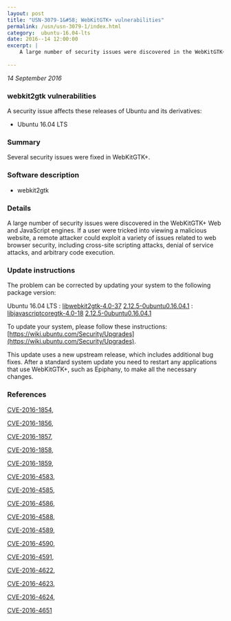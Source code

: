 ```yaml
---
layout: post
title: "USN-3079-1&#58; WebKitGTK+ vulnerabilities"
permalink: /usn/usn-3079-1/index.html
category:  ubuntu-16.04-lts
date: 2016--14 12:00:00
excerpt: |
    A large number of security issues were discovered in the WebKitGTK+ Web and JavaScript engines. If a user were tricked into viewing a malicious website, a remote attacker could exploit a variety of issues related to web browser security, including cross-site scripting attacks, denial of service attacks, and arbitrary code execution. 
    
--- 
```

 
 

*14 September 2016*

### webkit2gtk vulnerabilities

A security issue affects these releases of Ubuntu and its derivatives:

* Ubuntu 16.04 LTS

### Summary

Several security issues were fixed in WebKitGTK+. 

### Software description

* webkit2gtk 

### Details

A large number of security issues were discovered in the WebKitGTK+ Web and JavaScript engines. If a user were tricked into viewing a malicious website, a remote attacker could exploit a variety of issues related to web browser security, including cross-site scripting attacks, denial of service attacks, and arbitrary code execution. 

### Update instructions

The problem can be corrected by updating your system to the following package version:

Ubuntu 16.04 LTS
 : [libwebkit2gtk-4.0-37](https://launchpad.net/ubuntu/+source/webkit2gtk) <span> [2.12.5-0ubuntu0.16.04.1](https://launchpad.net/ubuntu/+source/webkit2gtk/2.12.5-0ubuntu0.16.04.1) </span> 
 : [libjavascriptcoregtk-4.0-18](https://launchpad.net/ubuntu/+source/webkit2gtk) <span> [2.12.5-0ubuntu0.16.04.1](https://launchpad.net/ubuntu/+source/webkit2gtk/2.12.5-0ubuntu0.16.04.1) </span> 

To update your system, please follow these instructions: [https://wiki.ubuntu.com/Security/Upgrades](https://wiki.ubuntu.com/Security/Upgrades).

This update uses a new upstream release, which includes additional bug fixes. After a standard system update you need to restart any applications that use WebKitGTK+, such as Epiphany, to make all the necessary changes. 

### References

 
 [CVE-2016-1854](http://people.ubuntu.com/~ubuntu-security/cve/CVE-2016-1854), 

 [CVE-2016-1856](http://people.ubuntu.com/~ubuntu-security/cve/CVE-2016-1856), 

 [CVE-2016-1857](http://people.ubuntu.com/~ubuntu-security/cve/CVE-2016-1857), 

 [CVE-2016-1858](http://people.ubuntu.com/~ubuntu-security/cve/CVE-2016-1858), 

 [CVE-2016-1859](http://people.ubuntu.com/~ubuntu-security/cve/CVE-2016-1859), 

 [CVE-2016-4583](http://people.ubuntu.com/~ubuntu-security/cve/CVE-2016-4583), 

 [CVE-2016-4585](http://people.ubuntu.com/~ubuntu-security/cve/CVE-2016-4585), 

 [CVE-2016-4586](http://people.ubuntu.com/~ubuntu-security/cve/CVE-2016-4586), 

 [CVE-2016-4588](http://people.ubuntu.com/~ubuntu-security/cve/CVE-2016-4588), 

 [CVE-2016-4589](http://people.ubuntu.com/~ubuntu-security/cve/CVE-2016-4589), 

 [CVE-2016-4590](http://people.ubuntu.com/~ubuntu-security/cve/CVE-2016-4590), 

 [CVE-2016-4591](http://people.ubuntu.com/~ubuntu-security/cve/CVE-2016-4591), 

 [CVE-2016-4622](http://people.ubuntu.com/~ubuntu-security/cve/CVE-2016-4622), 

 [CVE-2016-4623](http://people.ubuntu.com/~ubuntu-security/cve/CVE-2016-4623), 

 [CVE-2016-4624](http://people.ubuntu.com/~ubuntu-security/cve/CVE-2016-4624), 

 [CVE-2016-4651](http://people.ubuntu.com/~ubuntu-security/cve/CVE-2016-4651)
 

